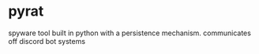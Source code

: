 # pyrat
 spyware tool built in python with a persistence mechanism. communicates off discord bot systems
